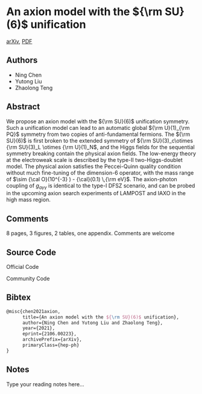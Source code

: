 
# An axion model with the ${\rm SU}(6)$ unification

[arXiv](https://arxiv.org/abs/2106.0223), [PDF](https://arxiv.org/pdf/2106.0223.pdf)

## Authors

- Ning Chen
- Yutong Liu
- Zhaolong Teng

## Abstract

We propose an axion model with the ${\rm SU}(6)$ unification symmetry. Such a unification model can lead to an automatic global ${\rm U}(1)_{\rm PQ}$ symmetry from two copies of anti-fundamental fermions. The ${\rm SU}(6)$ is first broken to the extended symmetry of ${\rm SU}(3)_c\otimes {\rm SU}(3)_L \otimes {\rm U}(1)_N$, and the Higgs fields for the sequential symmetry breaking contain the physical axion fields. The low-energy theory at the electroweak scale is described by the type-II two-Higgs-doublet model. The physical axion satisfies the Peccei-Quinn quality condition without much fine-tuning of the dimension-6 operator, with the mass range of $\sim {\cal O}(10^{-3} ) - {\cal}(0.1) \,{\rm eV}$. The axion-photon coupling of $g_{a \gamma\gamma}$ is identical to the type-I DFSZ scenario, and can be probed in the upcoming axion search experiments of LAMPOST and IAXO in the high mass region.

## Comments

8 pages, 3 figures, 2 tables, one appendix. Comments are welcome

## Source Code

Official Code



Community Code



## Bibtex

```tex
@misc{chen2021axion,
      title={An axion model with the ${\rm SU}(6)$ unification}, 
      author={Ning Chen and Yutong Liu and Zhaolong Teng},
      year={2021},
      eprint={2106.00223},
      archivePrefix={arXiv},
      primaryClass={hep-ph}
}
```

## Notes

Type your reading notes here...

